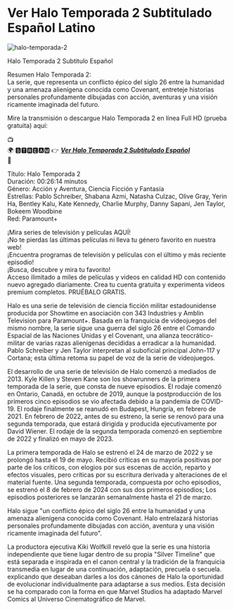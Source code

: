 # Ver Halo Temporada 2 Subtitulado Español Latino

![halo-temporada-2](https://github.com/halo-temporada-2-subtitulado/.github/assets/163603208/22f8874b-f6da-486f-9049-a8071ce88b7b)


Halo Temporada 2 Subtitulo Español

Resumen Halo Temporada 2:<br/>
La serie, que representa un conflicto épico del siglo 26 entre la humanidad y una amenaza alienígena conocida como Covenant, entreteje historias personales profundamente dibujadas con acción, aventuras y una visión ricamente imaginada del futuro.

Mire la transmisión o descargue Halo Temporada 2 en línea Full HD (prueba gratuita) aquí:

📺<br/>
🌍 🆂🆃🆁🅴🅰🅼 👉   ***[Ver Halo Temporada 2 Subtitulado Español](https://cutt.ly/bw2Q0J30)***<br/>
📱

Título: Halo Temporada 2<br/>
Duración: 00:26:14 minutos<br/>
Género: Acción y Aventura, Ciencia Ficción y Fantasía<br/>
Estrellas: Pablo Schreiber, Shabana Azmi, Natasha Culzac, Olive Gray, Yerin Ha, Bentley Kalu, Kate Kennedy, Charlie Murphy, Danny Sapani, Jen Taylor, Bokeem Woodbine<br/>
Red: Paramount+<br/>

¡Mira series de televisión y películas AQUÍ!<br/>
¡No te pierdas las últimas películas ni lleva tu género favorito en nuestra web!<br/>
¡Encuentra programas de televisión y películas con el último y más reciente episodio!<br/>
¡Busca, descubre y mira tu favorito!<br/>
Acceso ilimitado a miles de películas y videos en calidad HD con contenido nuevo agregado diariamente. Crea tu cuenta gratuita y experimenta videos premium completos. PRUÉBALO GRATIS.<br/>

Halo es una serie de televisión de ciencia ficción militar estadounidense producida por Showtime en asociación con 343 Industries y Amblin Television para Paramount+. Basada en la franquicia de videojuegos del mismo nombre, la serie sigue una guerra del siglo 26 entre el Comando Espacial de las Naciones Unidas y el Covenant, una alianza teocrático-militar de varias razas alienígenas decididas a erradicar a la humanidad. Pablo Schreiber y Jen Taylor interpretan al suboficial principal John-117 y Cortana; esta última retoma su papel de voz de la serie de videojuegos.

El desarrollo de una serie de televisión de Halo comenzó a mediados de 2013. Kyle Killen y Steven Kane son los showrunners de la primera temporada de la serie, que consta de nueve episodios. El rodaje comenzó en Ontario, Canadá, en octubre de 2019, aunque la postproducción de los primeros cinco episodios se vio afectada debido a la pandemia de COVID-19. El rodaje finalmente se reanudó en Budapest, Hungría, en febrero de 2021. En febrero de 2022, antes de su estreno, la serie se renovó para una segunda temporada, que estará dirigida y producida ejecutivamente por David Wiener. El rodaje de la segunda temporada comenzó en septiembre de 2022 y finalizó en mayo de 2023.

La primera temporada de Halo se estrenó el 24 de marzo de 2022 y se prolongó hasta el 19 de mayo. Recibió críticas en su mayoría positivas por parte de los críticos, con elogios por sus escenas de acción, reparto y efectos visuales, pero críticas por su escritura derivada y alteraciones de el material fuente. Una segunda temporada, compuesta por ocho episodios, se estrenó el 8 de febrero de 2024 con sus dos primeros episodios; Los episodios posteriores se lanzarán semanalmente hasta el 21 de marzo.

Halo sigue "un conflicto épico del siglo 26 entre la humanidad y una amenaza alienígena conocida como Covenant. Halo entrelazará historias personales profundamente dibujadas con acción, aventura y una visión ricamente imaginada del futuro".

La productora ejecutiva Kiki Wolfkill reveló que la serie es una historia independiente que tiene lugar dentro de su propia "Silver Timeline" que está separada e inspirada en el canon central y la tradición de la franquicia transmedia en lugar de una continuación, adaptación, precuela o secuela. explicando que deseaban darles a los dos cánones de Halo la oportunidad de evolucionar individualmente para adaptarse a sus medios. Esta decisión se ha comparado con la forma en que Marvel Studios ha adaptado Marvel Comics al Universo Cinematográfico de Marvel.
